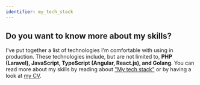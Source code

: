 ```yaml
---
identifier: my_tech_stack
---
```

## Do you want to know more about my skills?
I've put together a list of technologies I'm comfortable with using in production. These technologies include, but are not limited to, **PHP (Laravel), JavaScript, TypeScript (Angular, React.js), and Golang**. You can read more about my skills by reading about <a href="/my-tech-stack" class="text-white">"My tech stack"</a> or by having a look at <a href="/resume" class="text-white">my CV</a>.